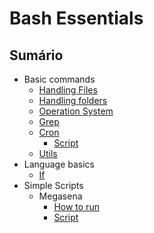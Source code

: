 # Bash Essentials

## Sumário

- Basic commands
    - [Handling Files](files.md)
    - [Handling folders](folders.md)
    - [Operation System](os.md)
    - [Grep](grep.md)
    - [Cron](cron.md)
      - [Script](cron_example.sh)
    - [Utils](utils.md)
- Language basics
    - [If](if.md)
- Simple Scripts
    - Megasena
        - [How to run](how-to-run.md)
        - [Script](megasena.sh)